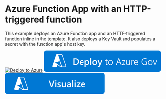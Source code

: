 # Azure Function App with an HTTP-triggered function 


This example deploys an Azure Function app and an HTTP-triggered function inline in the template. It also deploys a Key Vault and populates a secret with the function app's host key.


[![Deploy to Azure](https://aka.ms/deploytoazurebutton)](https://portal.azure.com/#create/Microsoft.Template/uri/https%3A%2F%2Fraw.githubusercontent.com%2Feverton-o%2Faz500%2Fmain%2F01_Create%2520and%2520Manage%2520a%2520Managed%2520Identity%2520for%2520Azure%2520Resources%2Ffunction-http-trigger%2Fazuredeploy.json)
[![Deploy To Azure US Gov](https://raw.githubusercontent.com/Azure/azure-quickstart-templates/master/1-CONTRIBUTION-GUIDE/images/deploytoazuregov.svg?sanitize=true)](https://portal.azure.us/#create/Microsoft.Template/uri/https%3A%2F%2Fraw.githubusercontent.com%2Feverton-o%2Faz500%2Fmain%2F01_Create%2520and%2520Manage%2520a%2520Managed%2520Identity%2520for%2520Azure%2520Resources%2Ffunction-http-trigger%2Fazuredeploy.json)
[![Visualize](https://raw.githubusercontent.com/Azure/azure-quickstart-templates/master/1-CONTRIBUTION-GUIDE/images/visualizebutton.svg?sanitize=true)](http://armviz.io/#/?load=https%3A%2F%2Fraw.githubusercontent.com%2Feverton-o%2Faz500%2Fmain%2F01_Create%2520and%2520Manage%2520a%2520Managed%2520Identity%2520for%2520Azure%2520Resources%2Ffunction-http-trigger%2Fazuredeploy.json)

